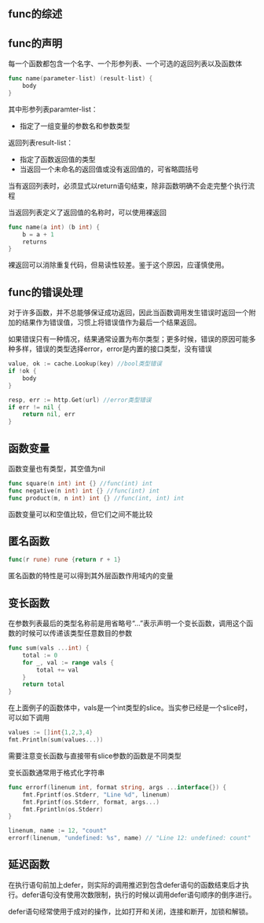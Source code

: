 ## func的综述

## func的声明
每一个函数都包含一个名字、一个形参列表、一个可选的返回列表以及函数体
```go
func name(parameter-list) (result-list) {
    body
}
```
其中形参列表paramter-list：
- 指定了一组变量的参数名和参数类型
  
返回列表result-list：
- 指定了函数返回值的类型
- 当返回一个未命名的返回值或没有返回值的，可省略圆括号

当有返回列表时，必须显式以return语句结束，除非函数明确不会走完整个执行流程

当返回列表定义了返回值的名称时，可以使用裸返回
```go
func name(a int) (b int) {
    b = a + 1
    returns
}
```
裸返回可以消除重复代码，但易读性较差。鉴于这个原因，应谨慎使用。

## func的错误处理
对于许多函数，并不总能够保证成功返回，因此当函数调用发生错误时返回一个附加的结果作为错误值，习惯上将错误值作为最后一个结果返回。

如果错误只有一种情况，结果通常设置为布尔类型；更多时候，错误的原因可能多种多样，错误的类型选择error，error是内置的接口类型，没有错误
```go
value, ok := cache.Lookup(key) //bool类型错误
if !ok {
    body
}

resp, err := http.Get(url) //error类型错误
if err != nil {
    return nil, err
}
```

## 函数变量
函数变量也有类型，其空值为nil
```go
func square(n int) int {} //func(int) int
func negative(n int) int {} //func(int) int
func product(m, n int) int {} //func(int, int) int
```
函数变量可以和空值比较，但它们之间不能比较

## 匿名函数
```go
func(r rune) rune {return r + 1}
```
匿名函数的特性是可以得到其外层函数作用域内的变量

## 变长函数
在参数列表最后的类型名称前是用省略号“...”表示声明一个变长函数，调用这个函数的时候可以传递该类型任意数目的参数
```go
func sum(vals ...int) {
    total := 0
    for _, val := range vals {
        total += val
    }
    return total
}
```
在上面例子的函数体中，vals是一个int类型的slice。当实参已经是一个slice时，可以如下调用
```go
values := []int{1,2,3,4}
fmt.Println(sum(values...))
```
需要注意变长函数与直接带有slice参数的函数是不同类型

变长函数通常用于格式化字符串
```go
func errorf(linenum int, format string, args ...interface{}) {
    fmt.Fprintf(os.Stderr, "Line %d", linenum)
    fmt.Fprintf(os.Stderr, format, args...)
    fmt.Fprintln(os.Stderr)
}

linenum, name := 12, "count"
errorf(linenum, "undefined: %s", name) // "Line 12: undefined: count"
```

## 延迟函数
在执行语句前加上defer，则实际的调用推迟到包含defer语句的函数结束后才执行。defer语句没有使用次数限制，执行的时候以调用defer语句顺序的倒序进行。

defer语句经常使用于成对的操作，比如打开和关闭，连接和断开，加锁和解锁。